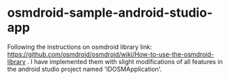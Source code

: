 # osmdroid-sample-android-studio-app
Following the instructions on osmdroid library link: https://github.com/osmdroid/osmdroid/wiki/How-to-use-the-osmdroid-library . I have implemented them with slight modifications of all features in the android studio project named 'IDOSMApplication'.
